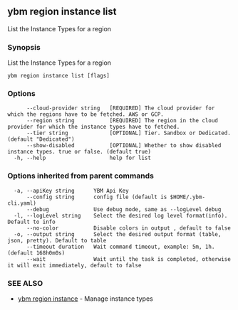 ## ybm region instance list

List the Instance Types for a region

### Synopsis

List the Instance Types for a region

```
ybm region instance list [flags]
```

### Options

```
      --cloud-provider string   [REQUIRED] The cloud provider for which the regions have to be fetched. AWS or GCP.
      --region string           [REQUIRED] The region in the cloud provider for which the instance types have to fetched.
      --tier string             [OPTIONAL] Tier. Sandbox or Dedicated. (default "Dedicated")
      --show-disabled           [OPTIONAL] Whether to show disabled instance types. true or false. (default true)
  -h, --help                    help for list
```

### Options inherited from parent commands

```
  -a, --apiKey string      YBM Api Key
      --config string      config file (default is $HOME/.ybm-cli.yaml)
      --debug              Use debug mode, same as --logLevel debug
  -l, --logLevel string    Select the desired log level format(info). Default to info
      --no-color           Disable colors in output , default to false
  -o, --output string      Select the desired output format (table, json, pretty). Default to table
      --timeout duration   Wait command timeout, example: 5m, 1h. (default 168h0m0s)
      --wait               Wait until the task is completed, otherwise it will exit immediately, default to false
```

### SEE ALSO

* [ybm region instance](ybm_region_instance.md)	 - Manage instance types

